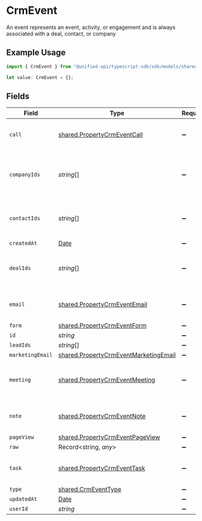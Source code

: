 # CrmEvent

An event represents an event, activity, or engagement and is always associated with a deal, contact, or company

## Example Usage

```typescript
import { CrmEvent } from "@unified-api/typescript-sdk/sdk/models/shared";

let value: CrmEvent = {};
```

## Fields

| Field                                                                                                 | Type                                                                                                  | Required                                                                                              | Description                                                                                           |
| ----------------------------------------------------------------------------------------------------- | ----------------------------------------------------------------------------------------------------- | ----------------------------------------------------------------------------------------------------- | ----------------------------------------------------------------------------------------------------- |
| `call`                                                                                                | [shared.PropertyCrmEventCall](../../../sdk/models/shared/propertycrmeventcall.md)                     | :heavy_minus_sign:                                                                                    | The call object, when type = call                                                                     |
| `companyIds`                                                                                          | *string*[]                                                                                            | :heavy_minus_sign:                                                                                    | An array of company IDs associated with this event                                                    |
| `contactIds`                                                                                          | *string*[]                                                                                            | :heavy_minus_sign:                                                                                    | An array of contact IDs associated with this event                                                    |
| `createdAt`                                                                                           | [Date](https://developer.mozilla.org/en-US/docs/Web/JavaScript/Reference/Global_Objects/Date)         | :heavy_minus_sign:                                                                                    | N/A                                                                                                   |
| `dealIds`                                                                                             | *string*[]                                                                                            | :heavy_minus_sign:                                                                                    | An array of deal IDs associated with this event                                                       |
| `email`                                                                                               | [shared.PropertyCrmEventEmail](../../../sdk/models/shared/propertycrmeventemail.md)                   | :heavy_minus_sign:                                                                                    | The email object, when type = email                                                                   |
| `form`                                                                                                | [shared.PropertyCrmEventForm](../../../sdk/models/shared/propertycrmeventform.md)                     | :heavy_minus_sign:                                                                                    | N/A                                                                                                   |
| `id`                                                                                                  | *string*                                                                                              | :heavy_minus_sign:                                                                                    | N/A                                                                                                   |
| `leadIds`                                                                                             | *string*[]                                                                                            | :heavy_minus_sign:                                                                                    | N/A                                                                                                   |
| `marketingEmail`                                                                                      | [shared.PropertyCrmEventMarketingEmail](../../../sdk/models/shared/propertycrmeventmarketingemail.md) | :heavy_minus_sign:                                                                                    | N/A                                                                                                   |
| `meeting`                                                                                             | [shared.PropertyCrmEventMeeting](../../../sdk/models/shared/propertycrmeventmeeting.md)               | :heavy_minus_sign:                                                                                    | The meeting object, when type = meeting                                                               |
| `note`                                                                                                | [shared.PropertyCrmEventNote](../../../sdk/models/shared/propertycrmeventnote.md)                     | :heavy_minus_sign:                                                                                    | The note object, when type = note                                                                     |
| `pageView`                                                                                            | [shared.PropertyCrmEventPageView](../../../sdk/models/shared/propertycrmeventpageview.md)             | :heavy_minus_sign:                                                                                    | N/A                                                                                                   |
| `raw`                                                                                                 | Record<string, *any*>                                                                                 | :heavy_minus_sign:                                                                                    | N/A                                                                                                   |
| `task`                                                                                                | [shared.PropertyCrmEventTask](../../../sdk/models/shared/propertycrmeventtask.md)                     | :heavy_minus_sign:                                                                                    | The task object, when type = task                                                                     |
| `type`                                                                                                | [shared.CrmEventType](../../../sdk/models/shared/crmeventtype.md)                                     | :heavy_minus_sign:                                                                                    | N/A                                                                                                   |
| `updatedAt`                                                                                           | [Date](https://developer.mozilla.org/en-US/docs/Web/JavaScript/Reference/Global_Objects/Date)         | :heavy_minus_sign:                                                                                    | N/A                                                                                                   |
| `userId`                                                                                              | *string*                                                                                              | :heavy_minus_sign:                                                                                    | N/A                                                                                                   |